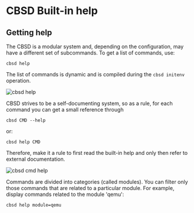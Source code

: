 # **CBSD** Built-in help

## Getting help

The CBSD is a modular system and, depending on the configuration, may have a different set of subcommands.
To get a list of commands, use:

```
cbsd help
```

The list of commands is dynamic and is compiled during the `cbsd initenv` operation.

![cbsd help](https://convectix.com/img/cbsd-help1.png)


CBSD strives to be a self-documenting system, so as a rule, for each command you can get a small reference through
```
cbsd CMD --help
```
or:
```
cbsd help CMD
```
Therefore, make it a rule to first read the built-in help and only then refer to external documentation.

![cbsd cmd help](https://convectix.com/img/cbsd-help3.png)

Commands are divided into categories (called modules). You can filter only those commands that are related to a particular module. 
For example, display commands related to the module 'qemu':
```
cbsd help module=qemu
```
